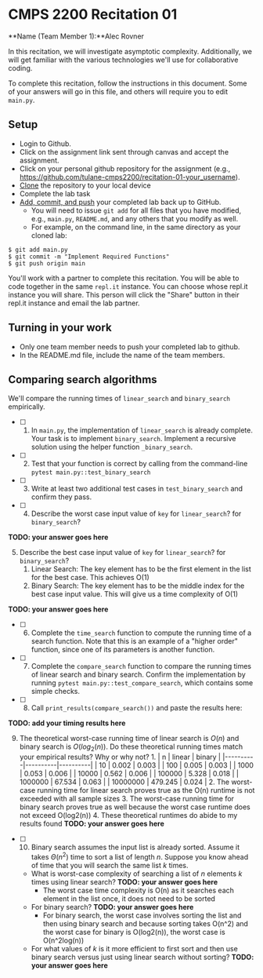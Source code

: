 # CMPS 2200  Recitation 01

**Name (Team Member 1):**Alec Rovner


In this recitation, we will investigate asymptotic complexity. Additionally, we will get familiar with the various technologies we'll use for collaborative coding.

To complete this recitation, follow the instructions in this document. Some of your answers will go in this file, and others will require you to edit `main.py`.


## Setup
- Login to Github.
- Click on the assignment link sent through canvas and accept the assignment.
- Click on your personal github repository for the assignment (e.g., https://github.com/tulane-cmps2200/recitation-01-your_username).
- [Clone](https://docs.github.com/en/github/creating-cloning-and-archiving-repositories/cloning-a-repository-from-github/cloning-a-repository) the repository to your local device
- Complete the lab task 
- [Add, commit, and push](https://docs.github.com/en/github/managing-files-in-a-repository/managing-files-using-the-command-line/adding-a-file-to-a-repository-using-the-command-line) your completed lab back up to GitHub. 
  - You will need to issue `git add` for all files that you have modified, e.g., `main.py`, `README.md`, and any others that you modify as well.
  - For example, on the command line, in the same directory as your cloned lab:
```
$ git add main.py
$ git commit -m "Implement Required Functions"
$ git push origin main
```

You'll work with a partner to complete this recitation. You will be able to code together in the same `repl.it` instance. You can choose whose repl.it instance you will share. This person will click the "Share" button in their repl.it instance and email the lab partner.

## Turning in your work
- Only one team member needs to push your completed lab to github. 
- In the README.md file, include the name of the team members.


## Comparing search algorithms

We'll compare the running times of `linear_search` and `binary_search` empirically.

- [ ] 1. In `main.py`, the implementation of `linear_search` is already complete. Your task is to implement `binary_search`. Implement a recursive solution using the helper function `_binary_search`. 

- [ ] 2. Test that your function is correct by calling from the command-line `pytest main.py::test_binary_search`

- [ ] 3. Write at least two additional test cases in `test_binary_search` and confirm they pass.

- [ ] 4. Describe the worst case input value of `key` for `linear_search`? for `binary_search`? 

**TODO: your answer goes here**

5. Describe the best case input value of `key` for `linear_search`? for `binary_search`? 
   1. Linear Search: The key element has to be the first element in the list for the best case. This achieves O(1)
   2. Binary Search: The key element has to be the middle index for the best case input value. This will give us a time complexity of O(1)


**TODO: your answer goes here**

- [ ] 6. Complete the `time_search` function to compute the running time of a search function. Note that this is an example of a "higher order" function, since one of its parameters is another function.

- [ ] 7. Complete the `compare_search` function to compare the running times of linear search and binary search. Confirm the implementation by running `pytest main.py::test_compare_search`, which contains some simple checks.

- [ ] 8. Call `print_results(compare_search())` and paste the results here:

**TODO: add your timing results here**

9. The theoretical worst-case running time of linear search is $O(n)$ and binary search is $O(log_2(n))$. Do these theoretical running times match your empirical results? Why or why not?
   1. 
|        n |   linear |   binary |
|----------|----------|----------|
|       10 |    0.002 |    0.003 |
|      100 |    0.005 |    0.003 |
|     1000 |    0.053 |    0.006 |
|    10000 |    0.562 |    0.006 |
|   100000 |    5.328 |    0.018 |
|  1000000 |   67.534 |    0.063 |
| 10000000 |  479.245 |    0.024 |
   2. The worst-case running time for linear search proves true as the O(n) runtime is not exceeded with all sample sizes
   3. The worst-case running time for binary search proves true as well because the worst case runtime does not exceed O(log2(n))
    4. These theoretical runtimes do abide to my results found
**TODO: your answer goes here**

- [ ] 10. Binary search assumes the input list is already sorted. Assume it takes $\Theta(n^2)$ time to sort a list of length $n$. Suppose you know ahead of time that you will search the same list $k$ times. 
    + What is worst-case complexity of searching a list of $n$ elements $k$ times using linear search? **TODO: your answer goes here**
      + The worst case time complexity is O(n) as it searches each element in the list once, it does not need to be sorted
    + For binary search? **TODO: your answer goes here**
      + For binary search, the worst case involves sorting the list and then using binary search and because sorting takes O(n^2) and the worst case for binary is O(log2(n)), the worst case is O(n^2log(n))
    + For what values of $k$ is it more efficient to first sort and then use binary search versus just using linear search without sorting? **TODO: your answer goes here**
